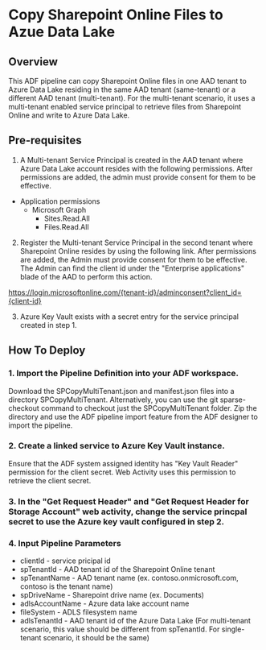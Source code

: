 # Copy Sharepoint Online Files to Azue Data Lake

## Overview

This ADF pipeline can copy Sharepoint Online files in one AAD tenant to Azure Data Lake residing in the same AAD tenant (same-tenant) or a different AAD tenant (multi-tenant).  For the multi-tenant scenario, it uses a multi-tenant enabled service principal to retrieve files from Sharepoint Online and write to Azure Data Lake. 

## Pre-requisites

1. A Multi-tenant Service Principal is created in the AAD tenant where Azure Data Lake account resides with the following permissions.  After permissions are added, the admin must provide consent for them to be effective.
  - Application permissions
    - Microsoft Graph
      - Sites.Read.All
      - Files.Read.All

2. Register the Multi-tenant Service Principal in the second tenant where Sharepoint Online resides by using the following link.  After permissions are added, the Admin must provide consent for them to be effective.  The Admin can find the client id under the "Enterprise applications" blade of the AAD to perform this action.

https://login.microsoftonline.com/{tenant-id}/adminconsent?client_id={client-id}

3. Azure Key Vault exists with a secret entry for the service principal created in step 1. 

## How To Deploy

### 1. Import the Pipeline Definition into your ADF workspace.

Download the SPCopyMultiTenant.json and manifest.json files into a directory SPCopyMultiTenant.  Alternatively, you can use the git sparse-checkout command to checkout just the SPCopyMultiTenant folder.  Zip the directory and use the ADF pipeline import feature from the ADF designer to import the pipeline.  

### 2. Create a linked service to Azure Key Vault instance.

Ensure that the ADF system assigned identity has "Key Vault Reader" permission for the client secret.  Web Activity uses this permission to retrieve the client secret.  
### 3. In the "Get Request Header" and "Get Request Header for Storage Account" web activity, change the service princpal secret to use the Azure key vault configured in step 2. 
### 4. Input Pipeline Parameters

- clientId - service pricipal id
- spTenantId - AAD tenant id of the Sharepoint Online tenant
- spTenantName - AAD tenant name (ex. contoso.onmicrosoft.com, contoso is the tenant name)
- spDriveName - Sharepoint drive name (ex. Documents)
- adlsAccountName - Azure data lake account name
- fileSystem - ADLS filesystem name
- adlsTenantId - AAD tenant id of the Azure Data Lake (For multi-tenant scenario, this value should be different from spTenantId.  For single-tenant scenario, it should be the same)
